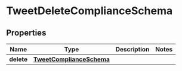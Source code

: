 

# TweetDeleteComplianceSchema


## Properties

| Name | Type | Description | Notes |
|------------ | ------------- | ------------- | -------------|
|**delete** | [**TweetComplianceSchema**](TweetComplianceSchema.md) |  |  |



